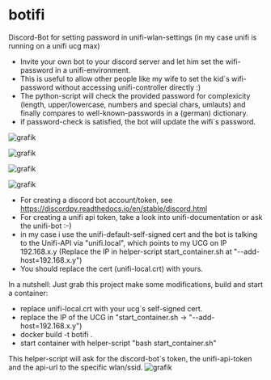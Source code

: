 # botifi
Discord-Bot for setting password in unifi-wlan-settings (in my case unifi is running on a unifi ucg max)

- Invite your own bot to your discord server and let him set the wifi-password in a unifi-environment.
- This is useful to allow other people like my wife to set the kid´s wifi-password without accessing unifi-controller directly :)
- The python-script will check the provided password for complexicity (length, upper/lowercase, numbers and special chars, umlauts) and finally compares to well-known-passwords in a (german) dictionary. 
- if password-check is satisfied, the bot will update the wifi´s password.

![grafik](https://github.com/user-attachments/assets/388b4844-890d-4260-81ae-a3094d9a06a2)

![grafik](https://github.com/user-attachments/assets/1d2e34b1-ec9b-47fb-9181-f351dd89496a)

![grafik](https://github.com/user-attachments/assets/c56cdd97-1e0b-4990-aa4d-65c03857fac9)

![grafik](https://github.com/user-attachments/assets/d6797643-2ea7-4ba4-9158-5e8dbd4013ef)


- For creating a discord bot account/token, see https://discordpy.readthedocs.io/en/stable/discord.html
- For creating a unifi api token, take a look into unifi-documentation or ask the unifi-bot :-)
- in my case i use the unifi-default-self-signed cert and the bot is talking to the Unifi-API via "unifi.local", which points to my UCG on IP 192.168.x.y (Replace the IP in helper-script start_container.sh at "--add-host=192.168.x.y")
- You should replace the cert (unifi-local.crt) with yours.

In a nutshell: 
Just grab this project make some modifications, build and start a container: 
- replace unifi-local.crt with your ucg´s self-signed cert. 
- replace the IP of the UCG in "start_container.sh -> "--add-host=192.168.x.y")
- docker build -t botifi . 
- start container with helper-script "bash start_container.sh" 

This helper-script will ask for the discord-bot´s token, the unifi-api-token and the api-url to the specific wlan/ssid. 
![grafik](https://github.com/user-attachments/assets/cf6c5cdc-1577-4fa5-ae80-e0a4aedbcc3d)
